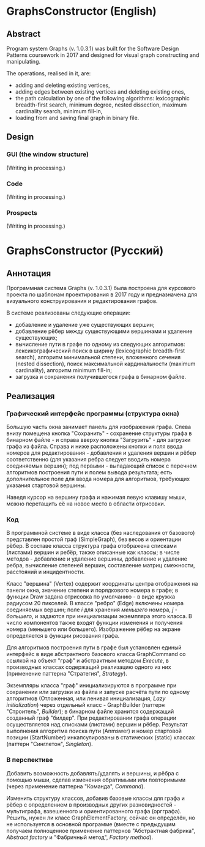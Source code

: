 # GraphsConstructor (English)
## Abstract
Program system Graphs (v. 1.0.3.1) was built for the Software Design Patterns coursework in 2017 and designed for visual graph constructing and manipulating.

The operations, realised in it, are:
- adding and deleting existing vertices,
- adding edges between existing vertices and deleting existing ones,
- the path calculation by one of the following algorithms: lexicographic breadth-first search, minimum degree, nested dissection, maximum cardinality search,
minimum fill-in,
- loading from and saving final graph in binary file.

## Design
### GUI (the window structure)

(Writing in processing.)

### Code

(Writing in processing.)

### Prospects

(Writing in processing.)

# GraphsConstructor (Русский)
## Аннотация
Программная система Graphs (v. 1.0.3.1) была построена для курсового проекта по шаблонам проектирования в 2017 году и предназначена для визуального конструирования и
редактирования графов.

В системе реализованы следующие операции:
- добавление и удаление уже существующих вершин;
- добавление рёбер между существующими вершинами и удаление существующих;
- вычисление пути в графе по одному из следующих алгоритмов: лексикографический поиск в ширину (lexicographic breadth-first search), алгоритм минимальной степени, 
вложенного сечения (nested dissection), поиск максимальной кардинальности (maximum cardinality), алгоритм minimum fill-in;
- загрузка и сохранения получившегося графа в бинарном файле.

## Реализация
### Графический интерфейс программы (структура окна)

Большую часть окна занимает панель для изображения графа. Слева внизу помещена кнопка "Сохранить" - сохранение структуры графа в бинарном файле - и справа вверху
кнопка "Загрузить" - для загрузки графа из файла. Справа и ниже расположены кнопки и поля ввода номеров для редактирования - добавления и удаления вершин и рёбер 
соответственно (для указания ребра следует вводить номера соединяемых вершин); под первыми - выпадающий список с перечнем алгоритмов построения пути и полем вывода 
результата; есть дополнительное поле для ввода номера для алгоритмов, требующих указания стартовой вершины.

Наведя курсор на вершину графа и нажимая левую клавишу мыши, можно перетащить её на новое место в области отрисовки.

### Код

В программной системе в виде класса (без наследования от базового) представлен простой граф (SimpleGraph), без весов и ориентации рёбер. В составе класса структура 
графа отображена списками (листами) вершин и ребёр, также описанные как классы; в числе методов - добавление и удаление вершины, добавление и удаление ребра,
вычисление степеней вершин, составление матриц смежности, расстояний и инцидентности.

Класс "вершина" (Vertex) содержит координаты центра отображения на панели окна, значение степени и порядкового номера в графе; в функции Draw задана отрисовка по 
умолчанию - в виде кружка радиусом 20 пикселей. В классе "ребро" (Edge) включены номера соединяемых вершин; поле *i* для хранения *меньшего* номера, *j* - *большего*, 
и задаются при инициализации экземпляра этого класса. В число компонентов также входят функции изменения и получения номера (меньшего или большего). Изображение рёбер
на экране определяется в функции рисования графа.

Для алгоритмов построения пути в графе был установлен единый интерфейс в виде абстрактного базового класса GraphCommand со ссылкой на объект "граф" и абстрактным
методом *Execute*, в производных классах содержащий реализацию одного из них (применение паттерна "Стратегия", *Strategy*).

Экземпляры класса "граф" инициализируются в программе при сохранении или загрузки из файла и запуске расчёта пути по одному алгоритмов (Отложенная, или ленивая 
инициализация, *Lazy initialization*) через отдельный класс - GraphBuilder (паттерн "Строитель", *Builder*); в бинарном файле хранится содержащий созданный граф 
"билдер". При редактировании графа операции осуществляется над списками (листами) вершин и рёбер. Результат выполнения алгоритма поиска пути (Anmswer) и номер 
стартовой позиции (StartNumber) инкапсулированы в статических (static) классах (паттерн "Синглетон", *Singleton*).

### В перспективе

Добавить возможность добавлять/удалять и вершины, и рёбра с помощью мыши, сделав изменения обратимыми или повторимыми (через применение паттерна "Команда", 
*Command*).

Изменить структуру классов, добавив базовые классы для графа и рёбер с определением в производных других разновидностей - мультиграфа, взвешенного и ориентированного 
графа (оргграфа). Решить, нужен ли класс GraphElementFactory, сейчас он определён, но не используется в основной программе (вместе с предыдущим получаем полноценное 
применение паттернов "Абстрактная фабрика", *Abstract factory* и "Фабричный метод", *Factory method*).
